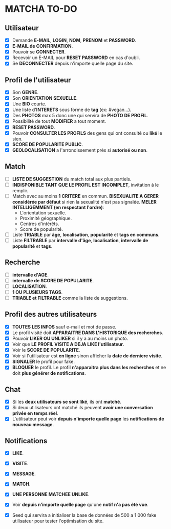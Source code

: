 # MATCHA TO-DO

## Utilisateur
- [x] Demande **E-MAIL**, **LOGIN**, **NOM**, **PRENOM** et **PASSWORD**.
- [x] **E-MAIL de CONFIRMATION**.
- [x] Pouvoir se **CONNECTER**.
- [x] Recevoir un E-MAIL pour **RESET PASSWORD** en cas d'oubli.
- [x] Se **DECONNECTER** depuis n'importe quelle page du site.

## Profil de l'utilisateur
- [x] Son **GENRE**.
- [x] Son **ORIENTATION SEXUELLE**.
- [x] Une **BIO** courte.
- [x] Une liste d'**INTERETS** sous forme de **tag** (ex: #vegan...).
- [x] Des **PHOTOS** max 5 donc une qui servira de **PHOTO DE PROFIL**.
- [x] Possibilité de tout **MODIFIER** a tout moment.
- [x] **RESET PASSWORD**.
- [x] Pouvoir **CONSULTER LES PROFILS** des gens qui ont consulté ou **liké** le sien.
- [x] **SCORE DE POPULARITE PUBLIC**.
- [x] **GEOLOCALISATION** a l'arrondissement près si **autorisé ou non**.

## Match
- [ ] **LISTE DE SUGGESTION** du match total aux plus partiels.
- [ ] **INDISPONIBLE TANT QUE LE PROFIL EST INCOMPLET**, invitation à le remplir.
- [ ] Match avec au moins **1 CRITERE** en commun. **BISEXUALITE A GERER considérée par défaut** si rien la sexualité n'est pas signalée. **MELER INTELLIGEMMENT (en respectant l'ordre)**:
  * L'orientation sexuelle.
  * Proximité géographique.
  * Centres d'intérêts.
  * Score de popularité.
- [ ] Liste **TRIABLE** par **âge**, **localisation**, **popularité** et **tags en communs**.
- [ ] Liste **FILTRABLE** par **intervalle d'âge**, **localisation**, **intervalle de popularité** et **tags**.

## Recherche
- [ ] **intervalle d'AGE**.
- [ ] **intervalle de SCORE DE POPULARITE**.
- [ ] **LOCALISATION**.
- [ ] **1 OU PLUSIEURS TAGS**.
- [ ] **TRIABLE et FILTRABLE** comme la liste de suggestions.

## Profil des autres utilisateurs
- [x] **TOUTES LES INFOS** sauf e-mail et mot de passe.
- [x] Le profil visité doit **APPARAITRE DANS L'HISTORIQUE des recherches**.
- [x] Pouvoir **LIKER OU UNLIKER** si il y a au moins un photo.
- [x] Voir que **LE PROFIL VISITE A DEJA LIKE l'utilisateur**.
- [x] Voir le **SCORE DE POPULARITE**.
- [x] Voir si l'utilisateur est **en ligne** sinon afficher la **date de derniere visite**.
- [x] **SIGNALER** le profil pour fake.
- [x] **BLOQUER** le profil. Le profil **n'apparaitra plus dans les recherches** et ne doit **plus générer de notifications**.

## Chat
- [x] Si les **deux utilisateurs se sont liké**, ils ont **matché**.
- [x] Si deux utilisateurs ont matché ils peuvent **avoir une conversation privée en temps réel**.
- [x] L'utilisateur peut voir **depuis n'importe quelle page** les **notifications de nouveau message**.

## Notifications
- [x] **LIKE**.
- [x] **VISITE**.
- [x] **MESSAGE**.
- [x] **MATCH**.
- [x] **UNE PERSONNE MATCHEE UNLIKE**.
- [x] Voir **depuis n'importe quelle page** qu'une **notif n'a pas été vue**.

- [x] Seed qui servira a initialiser la base de données de 500 a 1 000 fake utilisateur pour tester l'optimisation du site.
